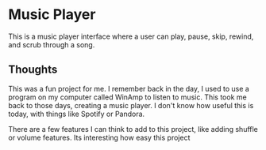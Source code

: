 # Music Player

This is a music player interface where a user can play, pause, skip, rewind, and scrub through a song.

## Thoughts

This was a fun project for me. I remember back in the day, I used to use a program on my computer called WinAmp to listen to music. This took me back to those days, creating a music player. I don't know how useful this is today, with things like Spotify or Pandora.

There are a few features I can think to add to this project, like adding shuffle or volume features. Its interesting how easy this project
